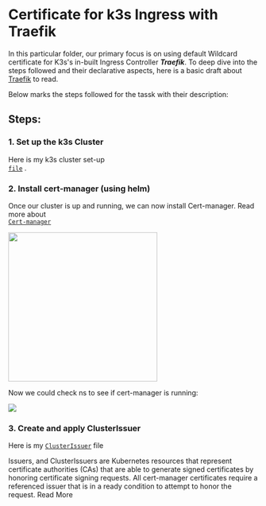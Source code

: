 # Certificate for k3s Ingress with Traefik

In this particular folder, our primary focus is on using default Wildcard certificate for K3s's in-built Ingress Controller ***Traefik***. To deep dive into the steps followed and their declarative aspects, here is a basic draft about <a href="https://github.com/dikshita-git/RP_Ingress_security-IPv4_and_IPv6/wiki/Traefik">Traefik</a> to read.

Below marks the steps followed for the tassk with their description:

## Steps:


### 1. Set up the k3s Cluster

Here is my k3s cluster set-up <code> <a href="https://github.com/dikshita-git/RP_Ingress_security-IPv4_and_IPv6/tree/main/K3s/Cluster-setup">file</a></code> .


### 2. Install cert-manager (using helm)

Once our cluster is up and running, we can now install Cert-manager. Read more about <code> <a href="https://github.com/dikshita-git/RP_Ingress_security-IPv4_and_IPv6/wiki/TLS-in-Kubernetes#cert-manager">Cert-manager</a></code>

<img src="https://github.com/dikshita-git/RP_Ingress_security-IPv4_and_IPv6/blob/main/Wiki-page-images/Certificate_with_k3s%2Btraefik/helm_install.PNG" height="300">

Now we could check ns to see if cert-manager is running:

<img src="https://github.com/dikshita-git/RP_Ingress_security-IPv4_and_IPv6/blob/main/Wiki-page-images/Certificate_with_k3s%2Btraefik/cert-man_ns.PNG">


### 3. Create and apply ClusterIssuer

Here is my <code><a href="https://github.com/dikshita-git/RP_Ingress_security-IPv4_and_IPv6/blob/main/K3s/Certificate_with_k3s%2Btraefik/cert-manager/ClusterIssuer.yaml">ClusterIssuer</a></code> file

Issuers, and ClusterIssuers are Kubernetes resources that represent certificate authorities (CAs) that are able to generate signed certificates by honoring certificate signing requests. All cert-manager certificates require a referenced issuer that is in a ready condition to attempt to honor the request. <a ref="https://cert-manager.io/docs/concepts/issuer/">Read More</a>
